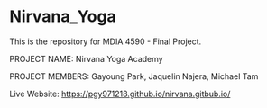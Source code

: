 # Nirvana_Yoga

 This is the repository for MDIA 4590 - Final Project. 

 PROJECT NAME: Nirvana Yoga Academy 

 PROJECT MEMBERS: Gayoung Park, Jaquelin Najera, Michael Tam

 Live Website: https://pgy971218.github.io/nirvana.gitbub.io/
